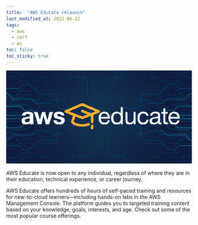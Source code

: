 ```yaml
---
title:  "AWS Educate relaunch"
last_modified_at: 2022-06-22
tags:
  - aws
  - cert
  - en
toc: false
toc_sticky: true
---
```


[![](/assets/images/posts/2022-06-22-educate-relaunch.png)](https://aws.amazon.com/education/awseducate/)

AWS Educate is now open to any individual, regardless of where they are in their education, technical experience, or career journey.

AWS Educate offers hundreds of hours of self-paced training and resources for new-to-cloud learners—including hands-on labs in the AWS Management Console. The platform guides you to targeted training content based on your knowledge, goals, interests, and age. Check out some of the most popular course offerings.

<div data-iframe-width="400" data-iframe-height="270" data-share-badge-id="cf8462b9-62a8-4d64-8057-a1bce86035f5" data-share-badge-host="https://www.credly.com"></div><script type="text/javascript" async src="//cdn.credly.com/assets/utilities/embed.js"></script>

<div data-iframe-width="400" data-iframe-height="270" data-share-badge-id="d504c5bc-042b-4b17-9ccb-ef27f88c5580" data-share-badge-host="https://www.credly.com"></div><script type="text/javascript" async src="//cdn.credly.com/assets/utilities/embed.js"></script>
